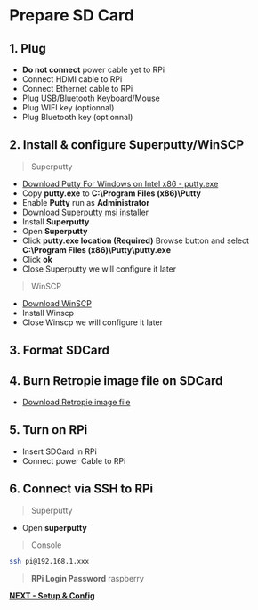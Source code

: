 # Prepare SD Card

## 1. Plug

- **Do not connect** power cable yet to RPi
- Connect HDMI cable to RPi
- Connect Ethernet cable to RPi
- Plug USB/Bluetooth Keyboard/Mouse
- Plug WIFI key (optionnal)
- Plug Bluetooth key (optionnal)

## 2. Install & configure Superputty/WinSCP

> Superputty

- [Download Putty For Windows on Intel x86 - putty.exe](http://www.putty.org)
- Copy **putty.exe** to **C:\Program Files (x86)\Putty**
- Enable **Putty** run as **Administrator**
- [Download Superputty msi installer](https://github.com/jimradford/superputty/releases)
- Install **Superputty**
- Open **Superputty**
- Click **putty.exe location (Required)** Browse button and select **C:\Program Files (x86)\Putty\putty.exe**
- Click **ok**
- Close Superputty we will configure it later

> WinSCP

- [Download WinSCP](https://winscp.net/eng/docs/lang:fr)
- Install Winscp
- Close Winscp we will configure it later

## 3. Format SDCard

## 4. Burn Retropie image file on SDCard

- [Download Retropie image file](http://blog.petrockblock.com/retropie/retropie-downloads/)

## 5. Turn on RPi

- Insert SDCard in RPi
- Connect power Cable to RPi

## 6. Connect via SSH to RPi

> Superputty

- Open **superputty**

> Console

```bash
ssh pi@192.168.1.xxx
```

> **RPi Login Password** raspberry

[**NEXT - Setup & Config**](./II-setup_configuration.md)
